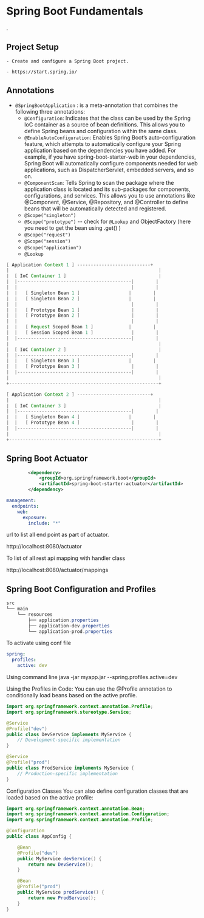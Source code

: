 # Spring Boot Fundamentals
.

## Project Setup
    - Create and configure a Spring Boot project.

    - https://start.spring.io/

## Annotations 
- `@SpringBootApplication` : is a meta-annotation that combines the following three annotations:
  - `@Configuration`: Indicates that the class can be used by the Spring IoC container as a source of bean definitions. This allows you to define Spring beans and configuration within the same class.
  - `@EnableAutoConfiguration`: Enables Spring Boot’s auto-configuration feature, which attempts to automatically configure your Spring application based on the dependencies you have added. For example, if you have spring-boot-starter-web in your dependencies, Spring Boot will automatically configure components needed for web applications, such as DispatcherServlet, embedded servers, and so on.
  - `@ComponentScan`: Tells Spring to scan the package where the application class is located and its sub-packages for components, configurations, and services. This allows you to use annotations like @Component, @Service, @Repository, and @Controller to define beans that will be automatically detected and registered.
  - `@Scope("singleton")`
  - `@Scope("prototype")`   -- check for `@Lookup` and ObjectFactory (here you need to get the bean using .get() )
  - `@Scope("request")`
  - `@Scope("session")`
  - `@Scope("application")`
  - `@Lookup`

```java
[ Application Context 1 ] ---------------------------+
|                                                       |
|  [ IoC Container 1 ]                                  |
|  |------------------------------------------|        |
|  |                                          |        |
|  |   [ Singleton Bean 1 ]                  |        |
|  |   [ Singleton Bean 2 ]                  |        |
|  |                                          |        |
|  |   [ Prototype Bean 1 ]                   |        |
|  |   [ Prototype Bean 2 ]                   |        |
|  |                                          |        |
|  |   [ Request Scoped Bean 1 ]             |        |
|  |   [ Session Scoped Bean 1 ]              |        |
|  |------------------------------------------|        |
|                                                       |
|  [ IoC Container 2 ]                                  |
|  |------------------------------------------|        |
|  |   [ Singleton Bean 3 ]                  |        |
|  |   [ Prototype Bean 3 ]                   |        |
|  |------------------------------------------|        |
|                                                       |
+-------------------------------------------------------+

[ Application Context 2 ] ---------------------------+
|                                                       |
|  [ IoC Container 3 ]                                  |
|  |------------------------------------------|        |
|  |   [ Singleton Bean 4 ]                  |        |
|  |   [ Prototype Bean 4 ]                   |        |
|  |------------------------------------------|        |
|                                                       |
+-------------------------------------------------------+


```

## Spring Boot Actuator

```xml
        <dependency>
			<groupId>org.springframework.boot</groupId>
			<artifactId>spring-boot-starter-actuator</artifactId>
		</dependency>

```
```yaml
management:
  endpoints:
    web:
      exposure:
        include: "*"
```
url to list all end point as part of actuator. 

http://localhost:8080/actuator

To list of all rest api mapping with handler class 

http://localhost:8080/actuator/mappings

## Spring Boot Configuration and Profiles

```java
src
└── main
    └── resources
        ├── application.properties
        ├── application-dev.properties
        └── application-prod.properties

```

To activate using conf file 

```yaml
spring:
  profiles:
    active: dev
```

Using command line
java -jar myapp.jar --spring.profiles.active=dev


Using the Profiles in Code: You can use the @Profile annotation to conditionally load beans based on the active profile.
```java
import org.springframework.context.annotation.Profile;
import org.springframework.stereotype.Service;

@Service
@Profile("dev")
public class DevService implements MyService {
    // Development-specific implementation
}

@Service
@Profile("prod")
public class ProdService implements MyService {
    // Production-specific implementation
}

```

Configuration Classes
You can also define configuration classes that are loaded based on the active profile:

```java
import org.springframework.context.annotation.Bean;
import org.springframework.context.annotation.Configuration;
import org.springframework.context.annotation.Profile;

@Configuration
public class AppConfig {

    @Bean
    @Profile("dev")
    public MyService devService() {
        return new DevService();
    }

    @Bean
    @Profile("prod")
    public MyService prodService() {
        return new ProdService();
    }
}

```